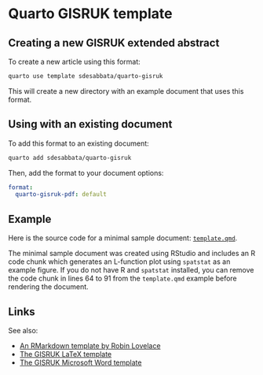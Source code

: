 
# Quarto GISRUK template

## Creating a new GISRUK extended abstract

To create a new article using this format:

```bash
quarto use template sdesabbata/quarto-gisruk
```

This will create a new directory with an example document that uses this format. 

## Using with an existing document

To add this format to an existing document:

```bash
quarto add sdesabbata/quarto-gisruk
```

Then, add the format to your document options:

```yaml
format:
  quarto-gisruk-pdf: default
```    


## Example

Here is the source code for a minimal sample document: [`template.qmd`](template.qmd). 

The minimal sample document was created using RStudio and includes an R code chunk which generates an L-function plot using `spatstat` as an example figure. If you do not have R and `spatstat` installed, you can remove the code chunk in lines 64 to 91 from the `template.qmd` example before rendering the document.



## Links

See also:

- [An RMarkdown template by Robin Lovelace](https://github.com/Robinlovelace/gisruk-rmd)
- [The GISRUK LaTeX template](https://gisruk.org/wp-content/uploads/2022/12/GISRUKPaperTemplate2015-Latex.zip)
- [The GISRUK Microsoft Word template](https://gisruk.org/wp-content/uploads/2022/11/GISRUK2023_PaperTemplateSubmission.docx)
